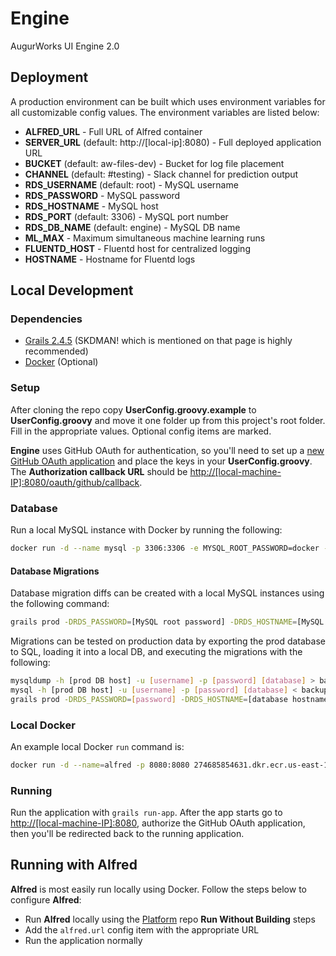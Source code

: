 # Engine
AugurWorks UI Engine 2.0

## Deployment
A production environment can be built which uses environment variables for all customizable config values. The environment variables are listed below:

- **ALFRED_URL** - Full URL of Alfred container
- **SERVER_URL** (default: http://[local-ip]:8080) - Full deployed application URL
- **BUCKET** (default: aw-files-dev) - Bucket for log file placement
- **CHANNEL** (default: #testing) - Slack channel for prediction output
- **RDS_USERNAME** (default: root) - MySQL username
- **RDS_PASSWORD** - MySQL password
- **RDS_HOSTNAME** - MySQL host
- **RDS_PORT** (default: 3306) - MySQL port number
- **RDS_DB_NAME** (default: engine) - MySQL DB name
- **ML_MAX** - Maximum simultaneous machine learning runs
- **FLUENTD_HOST** - Fluentd host for centralized logging
- **HOSTNAME** - Hostname for Fluentd logs

## Local Development
### Dependencies
- [Grails 2.4.5](https://grails.org/download.html) (SKDMAN! which is mentioned on that page is highly recommended)
- [Docker](https://docs.docker.com/engine/installation/) (Optional)

### Setup
After cloning the repo copy **UserConfig.groovy.example** to **UserConfig.groovy** and move it one folder up from this project's root folder. Fill in the appropriate values. Optional config items are marked.

**Engine** uses GitHub OAuth for authentication, so you'll need to set up a [new GitHub OAuth application](https://github.com/settings/applications/new) and place the keys in your **UserConfig.groovy**. The **Authorization callback URL** should be [http://[local-machine-IP]:8080/oauth/github/callback](http://[local-machine-IP]:8080/oauth/github/callback).

### Database
Run a local MySQL instance with Docker by running the following:
```bash
docker run -d --name mysql -p 3306:3306 -e MYSQL_ROOT_PASSWORD=docker -e MYSQL_DATABASE=mysql mysql
```

#### Database Migrations
Database migration diffs can be created with a local MySQL instances using the following command:
```bash
grails prod -DRDS_PASSWORD=[MySQL root password] -DRDS_HOSTNAME=[MySQL host ip] dbm-gorm-diff --add [filename].groovy
```

Migrations can be tested on production data by exporting the prod database to SQL, loading it into a local DB, and executing the migrations with the following:
```bash
mysqldump -h [prod DB host] -u [username] -p [password] [database] > backup.sql
mysql -h [prod DB host] -u [username] -p [password] [database] < backup.sql
grails prod -DRDS_PASSWORD=[password] -DRDS_HOSTNAME=[database hostname] dbm-changelog-sync
```

### Local Docker
An example local Docker `run` command is:
```bash
docker run -d --name=alfred -p 8080:8080 274685854631.dkr.ecr.us-east-1.amazonaws.com/alfred:latest
```

### Running
Run the application with `grails run-app`. After the app starts go to [http://[local-machine-IP]:8080](http://[local-machine-IP]:8080), authorize the GitHub OAuth application, then you'll be redirected back to the running application.

## Running with Alfred
**Alfred** is most easily run locally using Docker. Follow the steps below to configure **Alfred**:
- Run **Alfred** locally using the [Platform](https://github.com/AugurWorks/Platform) repo **Run Without Building** steps
- Add the `alfred.url` config item with the appropriate URL
- Run the application normally
